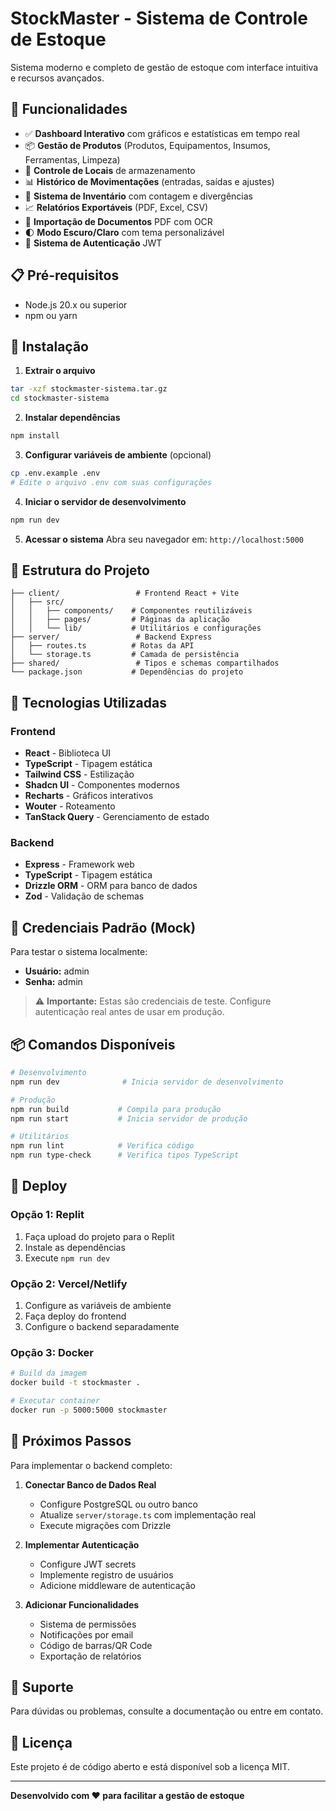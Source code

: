 # StockMaster - Sistema de Controle de Estoque

Sistema moderno e completo de gestão de estoque com interface intuitiva e recursos avançados.

## 🚀 Funcionalidades

- ✅ **Dashboard Interativo** com gráficos e estatísticas em tempo real
- 📦 **Gestão de Produtos** (Produtos, Equipamentos, Insumos, Ferramentas, Limpeza)
- 📍 **Controle de Locais** de armazenamento
- 📊 **Histórico de Movimentações** (entradas, saídas e ajustes)
- 📑 **Sistema de Inventário** com contagem e divergências
- 📈 **Relatórios Exportáveis** (PDF, Excel, CSV)
- 📄 **Importação de Documentos** PDF com OCR
- 🌓 **Modo Escuro/Claro** com tema personalizável
- 🔐 **Sistema de Autenticação** JWT

## 📋 Pré-requisitos

- Node.js 20.x ou superior
- npm ou yarn

## 🔧 Instalação

1. **Extrair o arquivo**
```bash
tar -xzf stockmaster-sistema.tar.gz
cd stockmaster-sistema
```

2. **Instalar dependências**
```bash
npm install
```

3. **Configurar variáveis de ambiente** (opcional)
```bash
cp .env.example .env
# Edite o arquivo .env com suas configurações
```

4. **Iniciar o servidor de desenvolvimento**
```bash
npm run dev
```

5. **Acessar o sistema**
Abra seu navegador em: `http://localhost:5000`

## 📁 Estrutura do Projeto

```
├── client/                 # Frontend React + Vite
│   ├── src/
│   │   ├── components/    # Componentes reutilizáveis
│   │   ├── pages/         # Páginas da aplicação
│   │   └── lib/           # Utilitários e configurações
├── server/                 # Backend Express
│   ├── routes.ts          # Rotas da API
│   └── storage.ts         # Camada de persistência
├── shared/                 # Tipos e schemas compartilhados
└── package.json           # Dependências do projeto
```

## 🎨 Tecnologias Utilizadas

### Frontend
- **React** - Biblioteca UI
- **TypeScript** - Tipagem estática
- **Tailwind CSS** - Estilização
- **Shadcn UI** - Componentes modernos
- **Recharts** - Gráficos interativos
- **Wouter** - Roteamento
- **TanStack Query** - Gerenciamento de estado

### Backend
- **Express** - Framework web
- **TypeScript** - Tipagem estática
- **Drizzle ORM** - ORM para banco de dados
- **Zod** - Validação de schemas

## 🔑 Credenciais Padrão (Mock)

Para testar o sistema localmente:
- **Usuário:** admin
- **Senha:** admin

> ⚠️ **Importante:** Estas são credenciais de teste. Configure autenticação real antes de usar em produção.

## 📦 Comandos Disponíveis

```bash
# Desenvolvimento
npm run dev              # Inicia servidor de desenvolvimento

# Produção
npm run build           # Compila para produção
npm run start           # Inicia servidor de produção

# Utilitários
npm run lint            # Verifica código
npm run type-check      # Verifica tipos TypeScript
```

## 🚀 Deploy

### Opção 1: Replit
1. Faça upload do projeto para o Replit
2. Instale as dependências
3. Execute `npm run dev`

### Opção 2: Vercel/Netlify
1. Configure as variáveis de ambiente
2. Faça deploy do frontend
3. Configure o backend separadamente

### Opção 3: Docker
```bash
# Build da imagem
docker build -t stockmaster .

# Executar container
docker run -p 5000:5000 stockmaster
```

## 📝 Próximos Passos

Para implementar o backend completo:

1. **Conectar Banco de Dados Real**
   - Configure PostgreSQL ou outro banco
   - Atualize `server/storage.ts` com implementação real
   - Execute migrações com Drizzle

2. **Implementar Autenticação**
   - Configure JWT secrets
   - Implemente registro de usuários
   - Adicione middleware de autenticação

3. **Adicionar Funcionalidades**
   - Sistema de permissões
   - Notificações por email
   - Código de barras/QR Code
   - Exportação de relatórios

## 🤝 Suporte

Para dúvidas ou problemas, consulte a documentação ou entre em contato.

## 📄 Licença

Este projeto é de código aberto e está disponível sob a licença MIT.

---

**Desenvolvido com ❤️ para facilitar a gestão de estoque**
